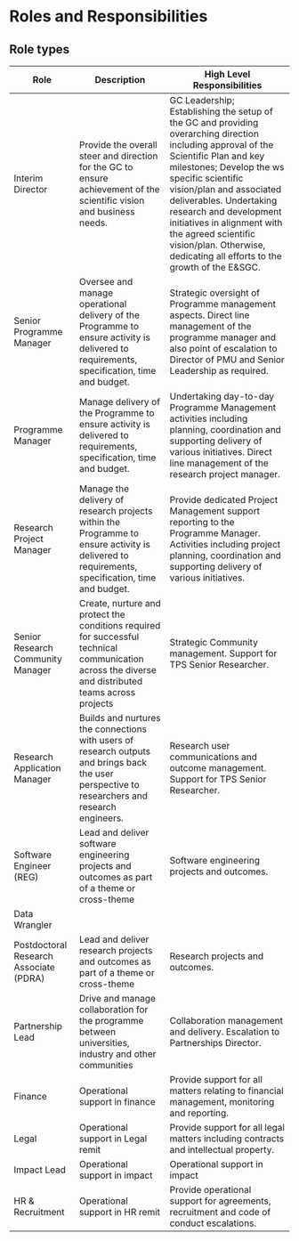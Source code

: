 # Roles and Responsibilities


## Role types

| Role                                   | Description                                                                                                                                         | High Level Responsibilities                                                                                                                                                                                                                                                                                                                                                                       |
| -------------------------------------- | --------------------------------------------------------------------------------------------------------------------------------------------------- | ------------------------------------------------------------------------------------------------------------------------------------------------------------------------------------------------------------------------------------------------------------------------------------------------------------------------------------------------------------------------------------------------- |
| Interim Director                       | Provide the overall steer and direction for the GC to ensure achievement of the scientific vision and business needs.                               | GC Leadership; Establishing the setup of the GC and providing overarching direction including approval of the Scientific Plan and key milestones; Develop the ws specific scientific vision/plan and associated deliverables. Undertaking research and development initiatives in alignment with the agreed scientific vision/plan. Otherwise, dedicating all efforts to the growth of the E&SGC. |
| Senior Programme Manager               | Oversee and manage operational delivery of the Programme to ensure activity is delivered to requirements, specification, time and budget.           | Strategic oversight of Programme management aspects. Direct line management of the programme manager and also point of escalation to Director of PMU and Senior Leadership as required.                                                                                                                                                                                                           |
| Programme Manager                      | Manage delivery of the Programme to ensure activity is delivered to requirements, specification, time and budget.                                   | Undertaking day-to-day Programme Management activities including planning, coordination and supporting delivery of various initiatives. Direct line management of the research project manager.                                                                                                                                                                                                   |
| Research Project Manager               | Manage the delivery of research projects within the Programme to ensure activity is delivered to requirements, specification, time and budget.      | Provide dedicated Project Management support reporting to the Programme Manager. Activities including project planning, coordination and supporting delivery of various initiatives.                                                                                                                                                                                                              |
| Senior Research Community Manager      | Create, nurture and protect the conditions required for successful technical communication across the diverse and distributed teams across projects | Strategic Community management. Support for TPS Senior Researcher.                                                                                                                                                                                                                                                                                                                                |
| Research Application Manager           | Builds and nurtures the connections with users of research outputs and brings back the user perspective to researchers and research engineers.      | Research user communications and outcome management. Support for TPS Senior Researcher.                                                                                                                                                                                                                                                                                                           |
| Software Engineer (REG)                | Lead and deliver software engineering projects and outcomes as part of a theme or cross-theme                                                       | Software engineering projects and outcomes.                                                                                                                                                                                                                                                                                                                                                       |
| Data Wrangler                          |                                                                                                                                                     |
| Postdoctoral Research Associate (PDRA) | Lead and deliver research projects and outcomes as part of a theme or cross-theme                                                                   | Research projects and outcomes.                                                                                                                                                                                                                                                                                                                                                                   |
| Partnership Lead                       | Drive and manage collaboration for the programme between universities, industry and other communities                                               | Collaboration management and delivery. Escalation to Partnerships Director.                                                                                                                                                                                                                                                                                                                       |
| Finance                                | Operational support in finance                                                                                                                      | Provide support for all matters relating to financial management, monitoring and reporting.                                                                                                                                                                                                                                                                                                       |
| Legal                                  | Operational support in Legal remit                                                                                                                  | Provide support for all legal matters including contracts and intellectual property.                                                                                                                                                                                                                                                                                                              |
| Impact Lead                            | Operational support in impact                                                                                                                       | Operational support in impact                                                                                                                                                                                                                                                                                                                                                                     |
| HR & Recruitment                       | Operational support in HR remit                                                                                                                     | Provide operational support for agreements, recruitment and code of conduct escalations.                                                                                                                                                                                                                                                                                                          |